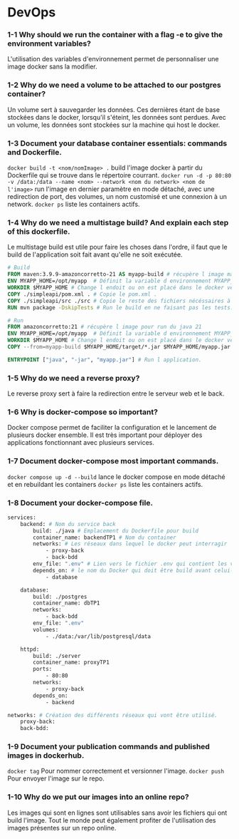 # DevOps

### 1-1 Why should we run the container with a flag -e to give the environment variables?

L'utilisation des variables d'environnement permet de personnaliser une image docker sans la modifier.

### 1-2 Why do we need a volume to be attached to our postgres container?

Un volume sert à sauvegarder les données. Ces dernières étant de base stockées dans le docker, lorsqu'il s'éteint, les données sont perdues.
Avec un volume, les données sont stockées sur la machine qui host le docker.

### 1-3 Document your database container essentials: commands and Dockerfile.

`docker build -t <nom/nomImage> .` build l'image docker à partir du Dockerfile qui se trouve dans le répertoire courrant.
`docker run -d -p 80:80 -v /data:/data --name <nom> --network <nom du network> <nom de l'image>` run l'image en dernier paramètre en mode détaché, avec une redirection de port, des volumes, un nom customisé et une connexion à un network.
`docker ps` liste les containers actifs.

### 1-4 Why do we need a multistage build? And explain each step of this dockerfile.

Le multistage build est utile pour faire les choses dans l'ordre, il faut que le build de l'application soit fait avant qu'elle ne soit exécutée.

```Dockerfile
# Build
FROM maven:3.9.9-amazoncorretto-21 AS myapp-build # récupère l image maven avec sa version spécifiée
ENV MYAPP_HOME=/opt/myapp  # Définit la variable d environnement MYAPP_HOME.
WORKDIR $MYAPP_HOME # Change l endoit ou on est placé dans le docker vers le chemis définit dans la variable.
COPY ./simpleapi/pom.xml . # Copie le pom.xml .
COPY ./simpleapi/src ./src # Copie le reste des fichiers nécéssaires à la compilation.
RUN mvn package -DskipTests # Run le build en ne faisant pas les tests.

# Run
FROM amazoncorretto:21 # récupère l image pour run du java 21
ENV MYAPP_HOME=/opt/myapp  # Définit la variable d environnement MYAPP_HOME.
WORKDIR $MYAPP_HOME # Change l endoit ou on est placé dans le docker vers le chemis définit dans la variable.
COPY --from=myapp-build $MYAPP_HOME/target/*.jar $MYAPP_HOME/myapp.jar # Copie le jar depuis le docker précédent vers celui-ci

ENTRYPOINT ["java", "-jar", "myapp.jar"] # Run l application.
```

### 1-5 Why do we need a reverse proxy?

Le reverse proxy sert à faire la redirection entre le serveur web et le back.

### 1-6 Why is docker-compose so important?

Docker compose permet de faciliter la configuration et le lancement de plusieurs docker ensemble.
Il est très important pour déployer des applications fonctionnant avec plusieurs services.

### 1-7 Document docker-compose most important commands.

`docker compose up -d --build` lance le docker compose en mode détaché et en rebuildant les containers
`docker ps` liste les containers actifs.

### 1-8 Document your docker-compose file.

```Dockerfile
services:
    backend: # Nom du service back
        build: ./java # Emplacement du Dockerfile pour build
        container_name: backendTP1 # Nom du container
        networks: # Les réseaux dans lequel le docker peut interragir
            - proxy-back
            - back-bdd
        env_file: ".env" # Lien vers le fichier .env qui contient les variables d'environement
        depends_on: # le nom du Docker qui doit être build avant celui-ci
            - database

    database:
        build: ./postgres
        container_name: dbTP1
        networks:
            - back-bdd
        env_file: ".env"
        volumes:
            - ./data:/var/lib/postgresql/data

    httpd: 
        build: ./server
        container_name: proxyTP1
        ports:
            - 80:80
        networks:
            - proxy-back
        depends_on:
            - backend

networks: # Création des différents réseaux qui vont être utilisé.
    proxy-back:
    back-bdd:


```
### 1-9 Document your publication commands and published images in dockerhub.

`docker tag` Pour nommer correctement et versionner l'image.
`docker push` Pour envoyer l'image sur le repo.

### 1-10 Why do we put our images into an online repo?

Les images qui sont en lignes sont utilisables sans avoir les fichiers qui ont build l'image.
Tout le monde peut également profiter de l'utilisation des images présentes sur un repo online.
